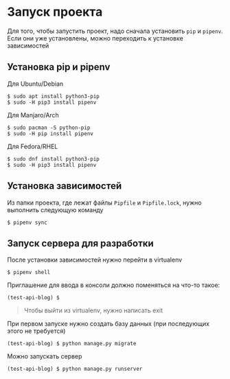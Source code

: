 # Запуск проекта

Для того, чтобы запустить проект, надо сначала установить `pip` и `pipenv`. Если они уже установлены, можно переходить к установке зависимостей

## Установка pip и pipenv

Для Ubuntu/Debian

```
$ sudo apt install python3-pip
$ sudo -H pip3 install pipenv
```

Для Manjaro/Arch

```
$ sudo pacman -S python-pip
$ sudo -H pip install pipenv
```

Для Fedora/RHEL

```
$ sudo dnf install python3-pip
$ sudo -H pip3 install pipenv
```

## Установка зависимостей

Из папки проекта, где лежат файлы `Pipfile` и `Pipfile.lock`, нужно выполнить следующую команду

```
$ pipenv sync
```

## Запуск сервера для разработки

После установки зависимостей нужно перейти в virtualenv

```
$ pipenv shell
```

Приглашение для ввода в консоли должно поменяться на что-то такое:

```
(test-api-blog) $
```

> Чтобы выйти из virtualenv, нужно написать exit

При первом запуске нужно создать базу данных (при последующих этого не требуется)

```
(test-api-blog) $ python manage.py migrate
```

Можно запускать сервер

```
(test-api-blog) $ python manage.py runserver
```
